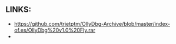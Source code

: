 
## LINKS:
* <https://github.com/trietptm/OllyDbg-Archive/blob/master/index-of.es/OllyDbg%20v1.0%20Fly.rar>
* 

